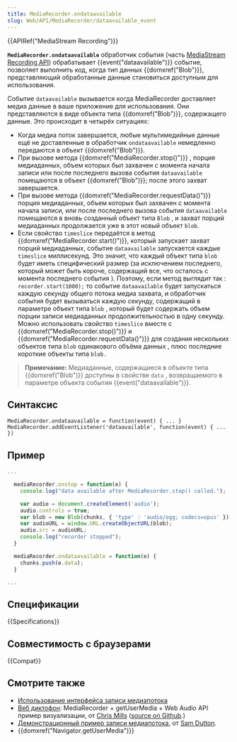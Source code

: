 ```yaml
---
title: MediaRecorder.ondataavailable
slug: Web/API/MediaRecorder/dataavailable_event
---
```


{{APIRef("MediaStream Recording")}}

**`MediaRecorder.ondataavailable`** обработчик события (часть [MediaStream Recording API](/ru/docs/Web/API/MediaStream_Recording_API)) обрабатывает {{event("dataavailable")}} событие, позволяет выполнить код, когда тип данных {{domxref("Blob")}}, представляющий обработанные данные становиться доступным для использования.

Событие `dataavailable` вызывается когда MediaRecorder доставляет медиа данные в ваше приложение для использования. Они представляются в виде объекта типа {{domxref("Blob")}}, содержащего данные. Это происходит в четырёх ситуациях:

- Когда медиа поток завершается, любые мультимедийные данные ещё не доставленные в обработчик `ondataavailable` немедленно передаются в объект {{domxref("Blob")}}.
- При вызове метода {{domxref("MediaRecorder.stop()")}} , порция медиаданных, объем которых был захвачен с момента начала записи или после последнего вызова события `dataavailable` помещаются в объект {{domxref("Blob")}}; после этого захват завершается.
- При вызове метода {{domxref("MediaRecorder.requestData()")}} порция медиаданных, объем которых был захвачен с момента начала записи, или после последнего вызова события `dataavailable` помещаются в вновь созданный объект типа `Blob` , и захват порций медиаданных продолжается уже в этот новый объект `blob`.
- Если свойство `timeslice` передаётся в метод {{domxref("MediaRecorder.start()")}}, который запускает захват порций медиаданных, событие `dataavailable` запускается каждые `timeslice` миллисекунд. Это значит, что каждый объект типа `blob` будет иметь специфический размер (за исключением последнего, который может быть короче, содержащий все, что осталось с момента последнего события ). Поэтому, если метод выглядит так : `recorder.start(1000);` то событие `dataavailable` будет запускаться каждую секунду общего потока медиа захвата, и обработчик события будет вызываться каждую секунду, содержащий в параметре объект типа `blob` , который будет содержать объем порции записи медиаданных продолжительностью в одну секунду. Можно использовать свойство `timeslice` вместе с {{domxref("MediaRecorder.stop()")}} и {{domxref("MediaRecorder.requestData()")}} для создания нескольких объектов типа `blob` одинакового объёма данных , плюс последние короткие объекты типа `blob.`

> **Примечание:** Медиаданные, содержащиеся в объекте типа {{domxref("Blob")}} доступны в свойстве `data` , возвращаемого в параметре объекта события {{event("dataavailable")}}.

## Синтаксис

```
MediaRecorder.ondataavailable = function(event) { ... }
MediaRecorder.addEventListener('dataavailable', function(event) { ... })
```

## Пример

```js
...

  mediaRecorder.onstop = function(e) {
    console.log("data available after MediaRecorder.stop() called.");

    var audio = document.createElement('audio');
    audio.controls = true;
    var blob = new Blob(chunks, { 'type' : 'audio/ogg; codecs=opus' });
    var audioURL = window.URL.createObjectURL(blob);
    audio.src = audioURL;
    console.log("recorder stopped");
  }

  mediaRecorder.ondataavailable = function(e) {
    chunks.push(e.data);
  }

...
```

## Спецификации

{{Specifications}}

## Совместимость с браузерами

{{Compat}}

## Смотрите также

- [Использование интерфейса записи медиапотока](/ru/docs/Web/API/MediaStream_Recording_API)
- [Веб диктофон](http://mdn.github.io/web-dictaphone/): MediaRecorder + getUserMedia + Web Audio API пример визуализации, от [Chris Mills](https://twitter.com/chrisdavidmills) ([source on Github](https://github.com/mdn/web-dictaphone/).)
- [Демонстрационный пример записи медиапотока](http://simpl.info/mediarecorder/), от [Sam Dutton](https://twitter.com/sw12).
- {{domxref("Navigator.getUserMedia")}}
